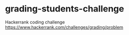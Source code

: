 # grading-students-challenge
Hackerrank coding challenge https://www.hackerrank.com/challenges/grading/problem
